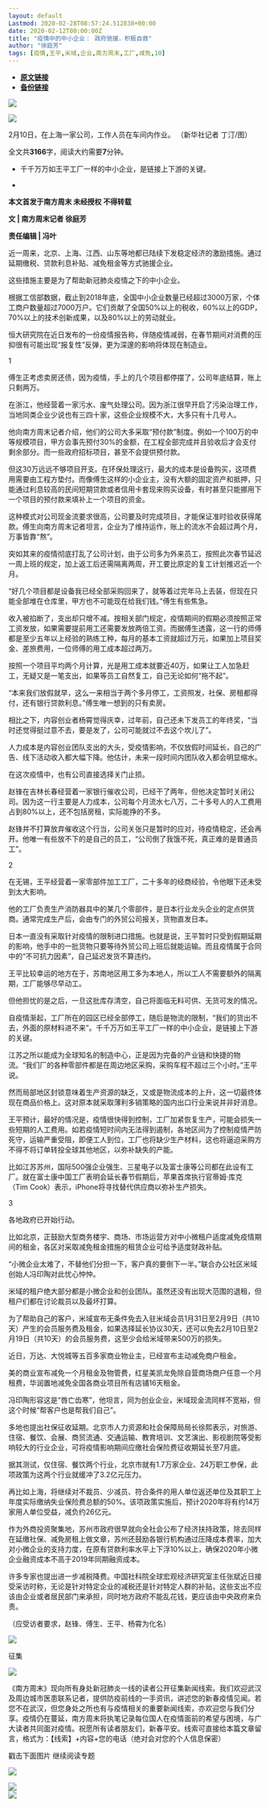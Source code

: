 ```yaml
---
layout: default
Lastmod: 2020-02-28T08:57:24.512838+00:00
date: 2020-02-12T00:00:00Z
title: "疫情中的中小企业： 政府驰援，积极自救"
author: "徐庭芳"
tags: [疫情,王平,米域,企业,南方周末,工厂,减免,10]
---
```


* [**原文链接**](http://mp.weixin.qq.com/s?__biz=Njk5MTE1&mid=2652403892&idx=2&sn=5a8971eb791bc15000d8ace40c3ca530&chksm=33d9853004ae0c260976fd7b8e8b26df6272676eaddefb83b2ae2cc710a82c4937bedcdf3fdf#rd)
* [**备份链接**](http://archive.is/AT2FJ)


[![](/images/post/8a9380d1c9d44a084a45f1876dbc4564.jpg)](http://nfh5.sualyee.com/v3/idea/7tCGBrb5)

![](/images/post/5c979574a6e8694544c727516d2d5d63.jpg)

2月10日，在上海一家公司，工作人员在车间内作业。 （新华社记者 丁汀/图）  

  

全文共**3166**字，阅读大约需要**7**分钟。

*   千千万万如王平工厂一样的中小企业，是链接上下游的关键。
    
*     
    

**本文首发于南方周末 未经授权 不得转载**

  

**文 | 南方周末记者 徐庭芳**

**责任编辑 | 冯叶**

  

近一周来，北京、上海、江西、山东等地都已陆续下发稳定经济的激励措施。通过延期缴税、贷款利息补贴、减免租金等方式驰援企业。

  

这些措施主要是为了帮助新冠肺炎疫情之下的中小企业。

  

根据工信部数据，截止到2018年底，全国中小企业数量已经超过3000万家，个体工商户数量超过7000万户。它们贡献了全国50%以上的税收，60%以上的GDP，70%以上的技术创新成果，以及80%以上的劳动就业。

  

恒大研究院在近日发布的一份疫情报告称，伴随疫情减弱，在春节期间对消费的压抑很有可能出现“报复性”反弹，更为深邃的影响将体现在制造业。

  

1

  

傅生正考虑卖房还债，因为疫情，手上的几个项目都停摆了，公司年底结算，账上只剩两万。

  

在浙江，他经营着一家污水、废气处理公司。因为浙江很早开启了污染治理工作，当地同类企业少说也有三四十家，这些企业规模不大，大多只有十几号人。

  

他向南方周末记者介绍，他们的公司大多采取“预付款”制度。例如一个100万的中等规模项目，甲方会事先预付30%的金额，在工程全部完成并且验收后才会支付剩余部分。而一些政府招标项目，甚至不会提供预付款。

  

但这30万远远不够项目开支。在环保处理这行，最大的成本是设备购买，这项费用需要由工程方垫付。而像傅生这样的小企业主，没有大额的固定资产和抵押，只能通过利息较高的民间短期贷款或者信用卡套现来购买设备，有时甚至只能挪用下一个项目的预付款来填补上一个项目的资金。

  

这种模式对公司现金流要求很高，公司要及时完成项目，才能保证准时验收获得尾款。傅生向南方周末记者坦言，企业为了维持运作，账上的流水不会超过两个月，万事皆靠“熬”。

  

突如其来的疫情彻底打乱了公司计划，由于公司多为外来员工，按照此次春节延迟一周上班的规定，加上返工后还需隔离两周，开工要比原定的复工计划推迟近一个月。

  

“好几个项目都是设备我已经全部采购回来了，就等着过完年马上去装，但现在只能全部堆在仓库里，甲方也不可能现在给我们钱。”傅生有些焦急。

  

收入被掐断了，支出却只增不减。按相关部门规定，疫情期间的假期必须按照正常工资发放，如果需要提前用工还需要发放两倍工资。而据傅生透露，这一行的师傅都是至少五年以上经验的熟练工种，每月的基本工资就超过万元，如果加上项目奖金、差旅费用，一位师傅的用工成本超过两万。

  

按照一个项目平均两个月计算，光是用工成本就要近40万，如果让工人加急赶工，无疑又是一笔支出，如果等员工自然复工，自己无论如何“拖不起”。

  

“本来我们放假就早，这么一来相当于两个多月停工，工资照发，社保、房租都得付，还有银行贷款利息。”傅生唯一想到的只有卖房。

  

相比之下，内容创业者杨霄觉得庆幸，过年前，自己还未下发员工的年终奖，“当时还觉得挺过意不去，要是发了，公司可能就过不去这个坎儿了”。

  

人力成本是内容创业团队支出的大头，受疫情影响，不仅放假时间延长，自己的广告、线下活动收入都大幅下降。他估计，未来一段时间内团队收入都会明显缩水。

  

在这次疫情中，也有公司直接选择关门止损。

  

赵锋在吉林长春经营着一家银行催收公司，已经干了两年，但他决定暂时关闭公司。因为这一行主要是人力成本，公司每个月流水七八万，二十多号人的人工费用占到80%以上，还不包括房租，实际能挣的不多。

  

赵锋并不打算放弃催收这个行当，公司关张只是暂时的应对，待疫情稳定，还会再开。他唯一有些放不下的是自己的员工，“公司倒了我饿不死，真正难的是普通员工”。

  

2

  

在无锡，王平经营着一家零部件加工工厂，二十多年的经商经验，令他眼下还未受到太大影响。

  

他的工厂负责生产消防器具中的某几个零部件，是日本行业龙头企业的定点供货商。通常完成生产后，会由专门的外贸公司报关，货物直发日本。

  

日本一直没有采取针对疫情的限制进口措施。也就是说，王平暂时只受到假期延期的影响，他手中的一批货物只要等待外贸公司上班后就能运输。而且疫情属于合同中的“不可抗力因素”，自己延迟发货不算违约。

  

王平比较幸运的地方在于，苏南地区用工多为本地人，所以工人不需要额外的隔离期，工厂能够尽早动工。

  

但他担忧的是之后，一旦这批库存清空，自己将面临无料可供、无货可发的情况。

  

自疫情渐起，工厂所在的园区已经全部停工，随后是物流的限制，“我们的货出不去，外面的原材料进不来”。千千万万如王平工厂一样的中小企业，是链接上下游的关键。

  

江苏之所以能成为全球知名的制造中心，正是因为完备的产业链和快捷的物流。“我们厂的各种零部件都是在周边地区采购，采购车程不超过三个小时。”王平说。

  

然而局部地区封锁意味着生产资源的缺乏，又或是物流成本的上升，这一切最终体现在商品价格上。这对原本就采取薄利多销策略的国内出口行业来说并非好消息。

  

王平预计，最好的情况是，疫情很快得到控制，工厂加紧恢复生产，可能会损失一些短期的人工费用。如若疫情短时间内无法得到遏制，各地区间为了控制疫情严防死守，运输严重受阻，即便工人到位，工厂也将缺少生产材料，这也将逼迫采购方不得不将订单转投全球其他地区，以弥补缺失的产能。

  

比如江苏苏州，国际500强企业强生、三星电子以及富士康等公司都在此设有工厂。就在富士康中国工厂表明会延长春节假期后，苹果首席执行官蒂姆·库克（Tim Cook）表示，iPhone将寻找替代供应商以弥补生产损失。

  

3

  

各地政府已开始行动。

  

比如北京，正鼓励大型商务楼宇、商场、市场运营方对中小微租户适度减免疫情期间的租金，各区对采取减免租金措施的租赁企业可给予适度财政补贴。

  

“小微企业太难了，不替他们分担一下，客户真的要倒下一半。”联合办公社区米域创始人冯印陶对此忧心忡忡。

  

米域的租户绝大部分都是小微企业和创业团队。虽然还没有出现大范围的退租，但租户们都在讨论裁员以及最坏打算。

  

为了帮助自己的客户，米域宣布无条件免去入驻米域会员1月31日至2月9日（共10天）产生的会员服务费及租金，如果选择延长协议30天，还可以免去2月10日至2月19日（共10天）的会员服务费，这至少会给米域带来500万的损失。

  

近日，万达、大悦城等五百多家商业物业主，已经宣布主动减免商户租金。

  

美的商业宣布减免一个月租金及物管费，红星美凯龙免除自营商场商户任意一个月租费，华润置地减免全国各商业项目所有店铺16天租金。

  

冯印陶形容这是“唇亡齿寒”，他坦言，同为创业企业，米域现金流同样不宽裕，但这个时候“帮客户也是帮我们自己”。

  

多地也提出社保征收延期。北京市人力资源和社会保障局局长徐熙表示，对旅游、住宿、餐饮、会展、商贸流通、交通运输、教育培训、文艺演出、影视剧院等受影响较大的行业企业，可将疫情影响期间应缴社会保险费征收期延长至7月底。

  

据其测试，仅住宿、餐饮两个行业，北京市就有1.7万家企业、24万职工参保，此项政策为这两个行业就缓冲了3.2亿元压力。

  

再比如上海，将继续对不裁员、少减员、符合条件的用人单位返还单位及其职工上年度实际缴纳失业保险费总额的50%。该项政策实施后，预计2020年将有约14万家用人单位受益，减负约26亿元。

  

作为外商投资聚集地，苏州市政府很早就向全社会公布了经济扶持政策，除去同样在延缴社保、减免房租上做文章，苏州还鼓励各银行机构通过压降成本费率，加大对小微企业的支持力度，在原有贷款利率水平上下浮10%以上，确保2020年小微企业融资成本不高于2019年同期融资成本。

  

许多专家也提出进一步减税降费。中国社科院全球宏观经济研究室主任张斌近日接受采访时称，无论是针对特定企业的减税还是针对特定人群的补贴，这些支出不应该由企业或者居民部门来承担，同时地方政府不能乱花钱，更应该由中央政府来负责。

  

（应受访者要求，赵锋、傅生、王平、杨霄为化名）

  

![](/images/post/458f0f5b0676eb7f1a31039be5e9fa15.jpg)

征集

  

![](/images/post/6c682736f28f926572665e56db3af054.jpg)

《南方周末》现向所有身处新冠肺炎一线的读者公开征集新闻线索。我们欢迎武汉及周边城市医患联系记者，提供防疫前线的一手资讯，讲述您的新春疫情见闻。若您不在武汉，但您身处之所也有与疫情相关的重要新闻线索，亦欢迎您与我们分享。疫情仍在蔓延，南方周末将执笔记录每位国人在疫情面前的希望与困境，与广大读者共同面对疫情。祝愿所有读者朋友们，新春平安。线索可直接给本篇文章留言，格式为：【线索】+内容+您的电话（绝对会对您的个人信息保密）

  

  

  

  

  
戳击下面图片 继续阅读专题

[![](/images/post/4c1172650cff0479d61ef672e19bb2d4.jpg)](http://www.infzm.com/content/174984?from=nfzmwx)

  

![](/images/post/199619e2636ae24ac70fc2cc00baaa25.jpg)  
[![](/images/post/bc640b661b3af328e341d4a933e27fc5.jpg)](http://www.infzm.com/wap/#/vip?plnl=104)

